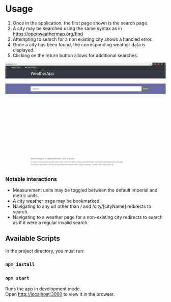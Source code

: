 
# Usage

1. Once in the application, the first page shown is the search page.
2. A city may be searched using the same syntax as in https://openweathermap.org/find
  1. Attempting to search for a non existing city shows a handled error.
3. Once a city has been found, the corresponding weather data is displayed.
4. Clicking on the return button allows for additional searches.

![Demo Gif](./weatherApp.gif?raw=true "Title")

### Notable interactions
* Measurement units may be toggled between the default imperial and metric units.
* A city weather page may be bookmarked.
* Navigating to any url other than / and /city/[cityName] redirects to search.
* Navigating to a weather page for a non-existing city redirects to search as if it were a regular invalid search.


## Available Scripts

In the project directory, you must run:

### `npm install`
### `npm start`

Runs the app in development mode.<br>
Open [http://localhost:3000](http://localhost:3000) to view it in the browser.

